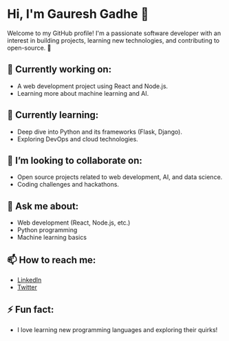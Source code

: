 # Hi, I'm Gauresh Gadhe 👋

Welcome to my GitHub profile! I'm a passionate software developer with an interest in building projects, learning new technologies, and contributing to open-source. 🚀

## 🔭 Currently working on:
- A web development project using React and Node.js.
- Learning more about machine learning and AI.

## 🌱 Currently learning:
- Deep dive into Python and its frameworks (Flask, Django).
- Exploring DevOps and cloud technologies.

## 👯 I’m looking to collaborate on:
- Open source projects related to web development, AI, and data science.
- Coding challenges and hackathons.

## 💬 Ask me about:
- Web development (React, Node.js, etc.)
- Python programming
- Machine learning basics

## 📫 How to reach me:
- [LinkedIn](https://www.linkedin.com/in/gaureshgadhe/)
- [Twitter](https://twitter.com/gaureshgadhe)

## ⚡ Fun fact:
- I love learning new programming languages and exploring their quirks!
